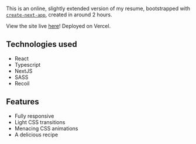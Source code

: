 This is an online, slightly extended version of my resume, bootstrapped with [`create-next-app`](https://github.com/vercel/next.js/tree/canary/packages/create-next-app), created in around 2 hours.

View the site live [here](https://mp-online-resume-2022.vercel.app/)! Deployed on Vercel.

## Technologies used

- React
- Typescript
- NextJS
- SASS
- Recoil

## Features

- Fully responsive
- Light CSS transitions
- Menacing CSS animations
- A delicious recipe
